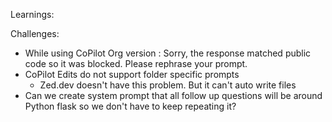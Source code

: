 Learnings: 


Challenges: 
- While using CoPilot Org version : Sorry, the response matched public code so it was blocked. Please rephrase your prompt.
- CoPilot Edits do not support folder specific prompts
    - Zed.dev doesn't have this problem. But it can't auto write files
- Can we create system prompt that all follow up questions will be around Python flask so we don't have to keep repeating it?






